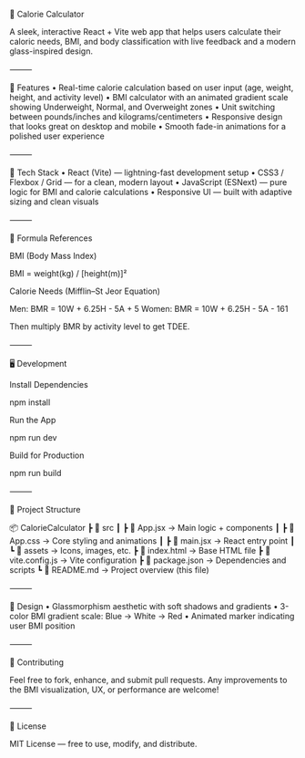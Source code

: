 🥗 Calorie Calculator

A sleek, interactive React + Vite web app that helps users calculate their caloric needs, BMI, and body classification with live feedback and a modern glass-inspired design.

⸻

🚀 Features
	•	Real-time calorie calculation based on user input (age, weight, height, and activity level)
	•	BMI calculator with an animated gradient scale showing Underweight, Normal, and Overweight zones
	•	Unit switching between pounds/inches and kilograms/centimeters
	•	Responsive design that looks great on desktop and mobile
	•	Smooth fade-in animations for a polished user experience

⸻

🧩 Tech Stack
	•	React (Vite) — lightning-fast development setup
	•	CSS3 / Flexbox / Grid — for a clean, modern layout
	•	JavaScript (ESNext) — pure logic for BMI and calorie calculations
	•	Responsive UI — built with adaptive sizing and clean visuals

⸻

🧮 Formula References

BMI (Body Mass Index)

BMI = weight(kg) / [height(m)]²

Calorie Needs (Mifflin–St Jeor Equation)

Men:    BMR = 10W + 6.25H - 5A + 5
Women:  BMR = 10W + 6.25H - 5A - 161

Then multiply BMR by activity level to get TDEE.

⸻

🖥️ Development

Install Dependencies

npm install

Run the App

npm run dev

Build for Production

npm run build


⸻

📂 Project Structure

📦 CalorieCalculator
 ┣ 📂 src
 ┃ ┣ 📜 App.jsx         → Main logic + components
 ┃ ┣ 📜 App.css         → Core styling and animations
 ┃ ┣ 📜 main.jsx        → React entry point
 ┃ ┗ 📂 assets          → Icons, images, etc.
 ┣ 📜 index.html        → Base HTML file
 ┣ 📜 vite.config.js    → Vite configuration
 ┣ 📜 package.json      → Dependencies and scripts
 ┗ 📜 README.md         → Project overview (this file)


⸻

🎨 Design
	•	Glassmorphism aesthetic with soft shadows and gradients
	•	3-color BMI gradient scale: Blue → White → Red
	•	Animated marker indicating user BMI position

⸻

🤝 Contributing

Feel free to fork, enhance, and submit pull requests. Any improvements to the BMI visualization, UX, or performance are welcome!

⸻

📜 License

MIT License — free to use, modify, and distribute.
